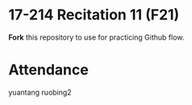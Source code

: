 # 17-214 Recitation 11 (F21)
**Fork** this repository to use for practicing Github flow.

# Attendance
yuantang
ruobing2
